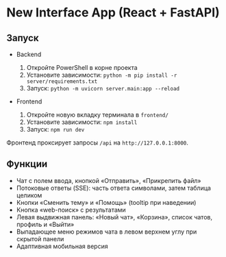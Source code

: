 # New Interface App (React + FastAPI)

## Запуск

- Backend
  1. Откройте PowerShell в корне проекта
  2. Установите зависимости: `python -m pip install -r server/requirements.txt`
  3. Запуск: `python -m uvicorn server.main:app --reload`

- Frontend
  1. Откройте новую вкладку терминала в `frontend/`
  2. Установите зависимости: `npm install`
  3. Запуск: `npm run dev`

Фронтенд проксирует запросы `/api` на `http://127.0.0.1:8000`.

## Функции
- Чат с полем ввода, кнопкой «Отправить», «Прикрепить файл»
- Потоковые ответы (SSE): часть ответа символами, затем таблица целиком
- Кнопки «Сменить тему» и «Помощь» (tooltip при наведении)
- Кнопка «web-поиск» с результатами
- Левая выдвижная панель: «Новый чат», «Корзина», список чатов, профиль и «Выйти»
- Выпадающее меню режимов чата в левом верхнем углу при скрытой панели
- Адаптивная мобильная версия

